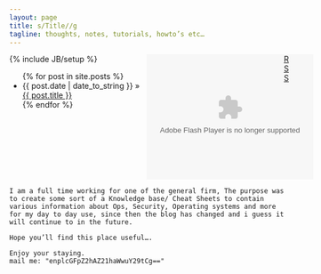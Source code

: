 ```yaml
---
layout: page
title: s/Title//g
tagline: thoughts, notes, tutorials, howto’s etc…
---
```


<style> 
.div-a{ float:left;width:49%}
.div-b{ float:left;width:49%}
.div-c{ float:left;width:100%}
</style> 


<div class="div-a">
{% include JB/setup %}

<ul class="posts">
  {% for post in site.posts %}
    <li><span>{{ post.date | date_to_string }}</span> &raquo; <a href="{{ BASE_PATH }}{{ post.url }}">{{ post.title }}</a></li>
  {% endfor %}
</ul>
</div>

<div class="div-b">
<object type="application/x-shockwave-flash" style="outline:none;" data="http://cdn.abowman.com/widgets/hamster/hamster.swf?" width="300" height="225"><param name="movie" value="http://cdn.abowman.com/widgets/hamster/hamster.swf?"></param><param name="AllowScriptAccess" value="always"></param><param name="wmode" value="opaque"></param></object>
</div>


<div class="div-c">

    I am a full time working for one of the general firm, The purpose was to create some sort of a Knowledge base/ Cheat Sheets to contain various information about Ops, Security, Operating systems and more for my day to day use, since then the blog has changed and i guess it will continue to in the future.

    Hope you’ll find this place useful….

    Enjoy your staying.
    mail me: "enplcGFpZ2hAZ21haWwuY29tCg=="


</div>


[RSS](http://doomzhou.github.io/rss.xml)


